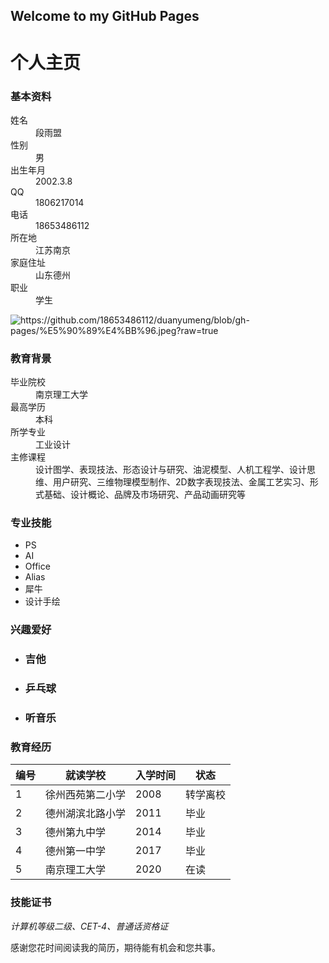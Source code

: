 ## Welcome to my GitHub Pages
<div class="container-fluid">
	<div class="row-fluid">
		<div class="span12">
			<div class="page-header">
				<h1>
					个人主页
				</h1>
			</div>
		</div>
	</div>
	<div class="row-fluid">
		<div class="span6">
			<h3>
				<strong>基本资料</strong>
			</h3>
			<dl>
				<dt>
					姓名
				</dt>
				<dd>
					段雨盟
				</dd>
				<dt>
					性别
				</dt>
				<dd>
					男
				</dd>
				<dt>
					出生年月
				</dt>
				<dd>
					2002.3.8
				</dd>
				<dt>
					QQ
				</dt>
				<dd>
					1806217014
				</dd>
				<dt>
					电话
				</dt>
				<dd>
					18653486112
				</dd>
				<dt>
					所在地
				</dt>
				<dd>
					江苏南京
				</dd>
				<dt>
					家庭住址
				</dt>
				<dd>
					山东德州
				</dd>
				<dt>
					职业
				</dt>
				<dd>
					学生
				</dd>
			</dl>
		</div>
		<div class="span6">
			<img alt="https://github.com/18653486112/duanyumeng/blob/gh-pages/%E5%90%89%E4%BB%96.jpeg?raw=true" />
		</div>
	</div>
	<div class="row-fluid">
		<div class="span12">
			<h3>
				教育背景
			</h3>
			<dl class="dl-horizontal">
				<dt>
					毕业院校
				</dt>
				<dd>
					南京理工大学
				</dd>
				<dt>
					最高学历
				</dt>
				<dd>
					本科
				</dd>
				<dt>
					所学专业
				</dt>
				<dd>
					工业设计
				</dd>
				<dt>
					主修课程
				</dt>
				<dd>
					设计图学、表现技法、形态设计与研究、油泥模型、人机工程学、设计思维、用户研究、三维物理模型制作、2D数字表现技法、金属工艺实习、形式基础、设计概论、品牌及市场研究、产品动画研究等
				</dd>
			</dl>
			<h3>
				专业技能
			</h3>
			<ul class="inline">
				<li>
					PS
				</li>
				<li>
					AI
				</li>
				<li>
					Office
				</li>
				<li>
					Alias
				</li>
				<li>
					犀牛
				</li>
				<li>
					设计手绘
				</li>
			</ul>
			<h3>
				兴趣爱好
			</h3>
			<ul class="thumbnails">
				<li class="span4">
					<div class="thumbnail">
						<div class="caption">
							<h3>
								吉他
							</h3>
						</div>
					</div>
				</li>
				<li class="span4">
					<div class="thumbnail">
						<div class="caption">
							<h3>
								乒乓球
							</h3>
						</div>
					</div>
				</li>
				<li class="span4">
					<div class="thumbnail">
						<div class="caption">
							<h3>
								听音乐
							</h3>
						</div>
					</div>
				</li>
			</ul>
			<h3>
				教育经历
			</h3>
			<table class="table table-striped">
				<thead>
					<tr>
						<th>
							编号
						</th>
						<th>
							就读学校
						</th>
						<th>
							入学时间
						</th>
						<th>
							状态
						</th>
					</tr>
				</thead>
				<tbody>
					<tr>
						<td>
							1
						</td>
						<td>
							徐州西苑第二小学
						</td>
						<td>
							2008
						</td>
						<td>
							转学离校
						</td>
					</tr>
					<tr class="success">
						<td>
							2
						</td>
						<td>
							德州湖滨北路小学
						</td>
						<td>
							2011
						</td>
						<td>
							毕业
						</td>
					</tr>
					<tr class="error">
						<td>
							3
						</td>
						<td>
							德州第九中学
						</td>
						<td>
							2014
						</td>
						<td>
							毕业
						</td>
					</tr>
					<tr class="warning">
						<td>
							4
						</td>
						<td>
							德州第一中学
						</td>
						<td>
							2017
						</td>
						<td>
							毕业
						</td>
					</tr>
					<tr class="info">
						<td>
							5
						</td>
						<td>
							南京理工大学
						</td>
						<td>
							2020
						</td>
						<td>
							在读
						</td>
					</tr>
				</tbody>
			</table>
			<h3>
				技能证书
			</h3>
			<p class="text-left">
				<em>计算机等级二级、CET-4、普通话资格证</em>
			</p>
			<p>
				<span class="label">感谢您花时间阅读我的简历，期待能有机会和您共事。</span>
			</p>
		</div>
	</div>
</div>
